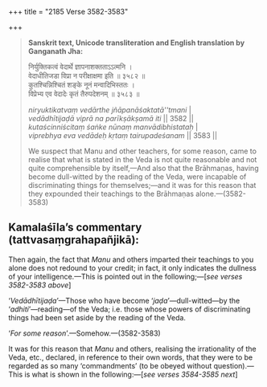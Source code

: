 +++
title = "2185 Verse 3582-3583"

+++
> **Sanskrit text, Unicode transliteration and English translation by Ganganath Jha:** 
>
> निर्युक्तिकत्वं वेदार्थे ज्ञापनाशक्तताऽऽत्मनि ।  
> वेदाधीतिजडा विप्रा न परीक्षाक्षमा इति ॥ ३५८२ ॥  
> कुतश्चिन्निश्चितं शङ्के नूनं मन्वादिभिस्ततः ।  
> विप्रेभ्य एव वेदादेः कृतं तैरुपदेशनम् ॥ ३५८३ ॥ 
>
> *niryuktikatvaṃ vedārthe jñāpanāśaktatā''tmani* \|  
> *vedādhītijaḍā viprā na parīkṣākṣamā iti* \|\| 3582 \|\|  
> *kutaścinniścitaṃ śaṅke nūnaṃ manvādibhistataḥ* \|  
> *viprebhya eva vedādeḥ kṛtaṃ tairupadeśanam* \|\| 3583 \|\| 
>
> We suspect that Manu and other teachers, for some reason, came to realise that what is stated in the Veda is not quite reasonable and not quite comprehensible by itself,—And also that the Brāhmaṇas, having become dull-witted by the reading of the Veda, were incapable of discriminating things for themselves;—and it was for this reason that they expounded their teachings to the Brāhmaṇas alone.—(3582-3583)



## Kamalaśīla’s commentary (tattvasaṃgrahapañjikā):

Then again, the fact that *Manu* and others imparted their teachings to you alone does not redound to your credit; in fact, it only indicates the dullness of your intelligence.—This is pointed out in the following;—[*see verses 3582-3583 above*]

‘*Vedādhītijaḍa*’—Those who have become ‘*jaḍa*’—dull-witted—by the ‘*adhiti*’—reading—of the Veda; i.e. those whose powers of discriminating things had been set aside by the reading of the Veda.

‘*For some reason*’.—Somehow.—(3582-3583)

It was for this reason that *Manu* and others, realising the irrationality of the Veda, etc., declared, in reference to their own words, that they were to be regarded as so many ‘commandments’ (to be obeyed without question).—This is what is shown in the following:—[*see verses 3584-3585 next*]


